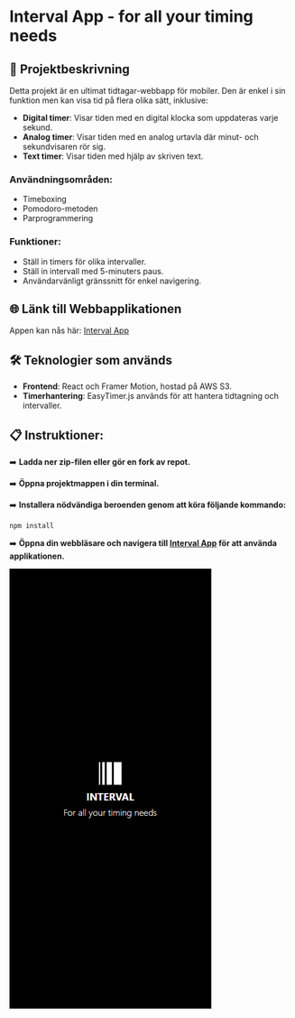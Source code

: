 # Interval App - for all your timing needs

## 📝 Projektbeskrivning
Detta projekt är en ultimat tidtagar-webbapp för mobiler. Den är enkel i sin funktion men kan visa tid på flera olika sätt, inklusive:

- **Digital timer**: Visar tiden med en digital klocka som uppdateras varje sekund.
- **Analog timer**: Visar tiden med en analog urtavla där minut- och sekundvisaren rör sig.
- **Text timer**: Visar tiden med hjälp av skriven text.

### Användningsområden:
- Timeboxing
- Pomodoro-metoden
- Parprogrammering

### Funktioner:
- Ställ in timers för olika intervaller.
- Ställ in intervall med 5-minuters paus.
- Användarvänligt gränssnitt för enkel navigering.

## 🌐 Länk till Webbapplikationen
Appen kan nås här: [Interval App](http://interval-app-timer.s3-website.eu-north-1.amazonaws.com/)

## 🛠️ Teknologier som används
- **Frontend**: React och Framer Motion, hostad på AWS S3.
- **Timerhantering**: EasyTimer.js används för att hantera tidtagning och intervaller.

## 📋 Instruktioner:
➡️ **Ladda ner zip-filen eller gör en fork av repot.**

➡️ **Öppna projektmappen i din terminal.**

➡️ **Installera nödvändiga beroenden genom att köra följande kommando:**
```
npm install

```

➡️ **Öppna din webbläsare och navigera till [Interval App](http://interval-app-timer.s3-website.eu-north-1.amazonaws.com/) för att använda applikationen.**

![Preview-image-1](/src/assets/Interval.png)
